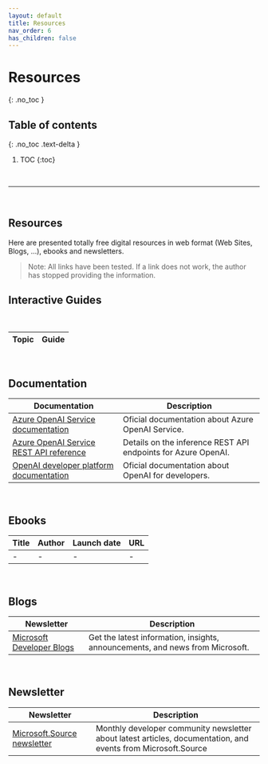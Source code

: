 ```yaml
---
layout: default
title: Resources
nav_order: 6
has_children: false
---
```


# Resources
{: .no_toc }


## Table of contents
{: .no_toc .text-delta }

1. TOC
{:toc}

<br/>

---

<br/>

## Resources

Here are presented totally free digital resources in web format (Web Sites, Blogs, ...), ebooks and newsletters.

> Note: All links have been tested. If a link does not work, the author has stopped providing the information.

## Interactive Guides

<br/>

| Topic | Guide  |
| :---: | --- | 


<br/>

## Documentation

| Documentation | Description |
| --- | --- | 
| [Azure OpenAI Service documentation](https://learn.microsoft.com/en-us/azure/ai-services/openai/) | Oficial documentation about Azure OpenAI Service. |
| [Azure OpenAI Service REST API reference](https://learn.microsoft.com/en-us/azure/ai-services/openai/reference) | Details on the inference REST API endpoints for Azure OpenAI. |
| [OpenAI developer platform documentation](https://platform.openai.com/docs/introduction) | Oficial documentation about OpenAI for developers. |

<br/>

## Ebooks

| Title | Author    | Launch date   | URL |
| ---   | ---       | ---           | --- | 
| -     | -         | -             | -   |

<br/>

## Blogs


| Newsletter | Description | 
| --- | --- | 
| [Microsoft Developer Blogs](https://devblogs.microsoft.com/) | Get the latest information, insights, announcements, and news from Microsoft. |

<br/>

## Newsletter

| Newsletter | Description | 
| --- | --- | 
| [Microsoft.Source newsletter](https://info.microsoft.com/ww-landing-sign-up-for-the-microsoft-source-newsletter.html) | Monthly developer community newsletter about latest articles, documentation, and events from Microsoft.Source|

<br/>